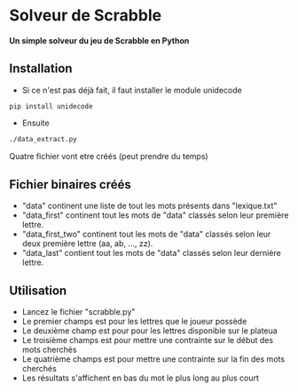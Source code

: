 # Solveur de Scrabble

#### Un simple solveur du jeu de Scrabble en Python

## Installation

- Si ce n'est pas déjà fait, il faut installer le module unidecode 
```bash
pip install unidecode
```
- Ensuite
```bash
./data_extract.py
```
Quatre fichier vont etre créés (peut prendre du temps)

## Fichier binaires créés
 - "data" continent une liste de tout les mots présents dans "lexique.txt"
 - "data_first" continent tout les mots de "data" classés selon leur première lettre.
 - "data_first_two" continent tout les mots de "data" classés selon leur deux première lettre (aa, ab, ..., zz).
 - "data_last" contient tout les mots de "data" classés selon leur dernière lettre.
 
 ## Utilisation
  - Lancez le fichier "scrabble.py"
  - Le premier champs est pour les lettres que le joueur possède
  - Le deuxième champ est pour pour les lettres disponible sur le plateua
  - Le troisième champs est pour mettre une contrainte sur le début des mots cherchés
  - Le quatrième champs est pour mettre une contrainte sur la fin des mots cherchés
  - Les résultats s'affichent en bas du mot le plus long au plus court
